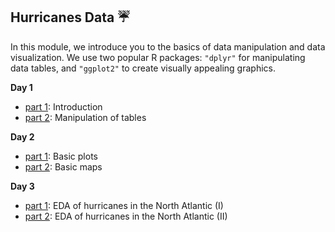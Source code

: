 ## Hurricanes Data :umbrella:

In this module, we introduce you to the basics of data manipulation and data visualization.
We use two popular R packages: `"dplyr"` for manipulating data tables, and `"ggplot2"` to
create visually appealing graphics.

__Day 1__

- [part 1](806-edss-day1-part1.md): Introduction
- [part 2](806-edss-day1-part2.md): Manipulation of tables

__Day 2__

- [part 1](806-edss-day2-part1.md): Basic plots
- [part 2](806-edss-day2-part2.md): Basic maps

__Day 3__

- [part 1](806-edss-day3-part1.md): EDA of hurricanes in the North Atlantic (I)
- [part 2](806-edss-day3-part2.md): EDA of hurricanes in the North Atlantic (II)
